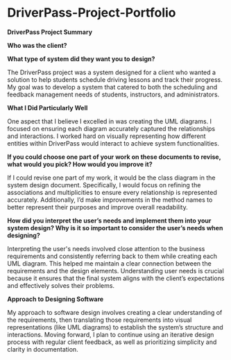 # DriverPass-Project-Portfolio

**DriverPass Project Summary**

**Who was the client?**  

**What type of system did they want you to design?**

The DriverPass project was a system designed for a client who wanted a solution to help students schedule driving lessons and track their progress. My goal was to develop a system that catered to both the scheduling and feedback management needs of students, instructors, and administrators.

**What I Did Particularly Well**

One aspect that I believe I excelled in was creating the UML diagrams. I focused on ensuring each diagram accurately captured the relationships and interactions. I worked hard on visually representing how different entities within DriverPass would interact to achieve system functionalities.

**If you could choose one part of your work on these documents to revise, what would you pick? How would you improve it?**

If I could revise one part of my work, it would be the class diagram in the system design document. Specifically, I would focus on refining the associations and multiplicities to ensure every relationship is represented accurately. Additionally, I’d make improvements in the method names to better represent their purposes and improve overall readability.

**How did you interpret the user’s needs and implement them into your system design? Why is it so important to consider the user’s needs when designing?**

Interpreting the user's needs involved close attention to the business requirements and consistently referring back to them while creating each UML diagram. This helped me maintain a clear connection between the requirements and the design elements. Understanding user needs is crucial because it ensures that the final system aligns with the client’s expectations and effectively solves their problems.

**Approach to Designing Software**

My approach to software design involves creating a clear understanding of the requirements, then translating those requirements into visual representations (like UML diagrams) to establish the system’s structure and interactions. Moving forward, I plan to continue using an iterative design process with regular client feedback, as well as prioritizing simplicity and clarity in documentation.
